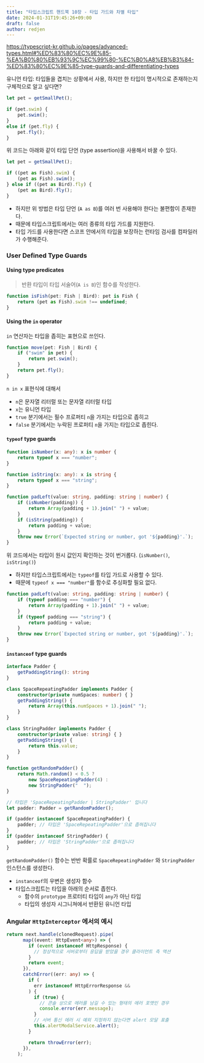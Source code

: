 ```yaml
---
title: "타입스크립트 핸드북 10장 - 타입 가드와 차별 타입"
date: 2024-01-31T19:45:26+09:00
draft: false
author: redjen
---
```


https://typescript-kr.github.io/pages/advanced-types.html#%ED%83%80%EC%9E%85-%EA%B0%80%EB%93%9C%EC%99%80-%EC%B0%A8%EB%B3%84-%ED%83%80%EC%9E%85-type-guards-and-differentiating-types

유니언 타입: 타입들을 겹치는 상황에서 사용, 하지만 한 타입이 명시적으로 존재하는지 구체적으로 알고 싶다면? 

```js
let pet = getSmallPet();

if (pet.swim) {
    pet.swim();
}
else if (pet.fly) {
    pet.fly();
}
```

위 코드는 아래와 같이 타입 단언 (type assertion)을 사용해서 바꿀 수 있다.

```ts
let pet = getSmallPet();

if ((pet as Fish).swim) {
    (pet as Fish).swim();
} else if ((pet as Bird).fly) {
    (pet as Bird).fly();
}
```

- 하지만 위 방법은 타입 단언 (`A as B`)를 여러 번 사용해야 한다는 불편함이 존재한다. 
- 때문에 타입스크립트에서는 여러 종류의 타입 가드를 지원한다.
- 타입 가드를 사용한다면 스코프 안에서의 타입을 보장하는 런타임 검사를 컴파일러가 수행해준다.

### User Defined Type Guards

#### Using type predicates

> 반환 타입이 타입 서술어(`A is B`)인 함수를 작성한다.

```ts
function isFish(pet: Fish | Bird): pet is Fish {
    return (pet as Fish).swim !== undefined;
}
```

#### Using the `in` operator

`in` 연산자는 타입을 좁히는 표현으로 쓰인다.

```ts
function move(pet: Fish | Bird) {
    if ("swim" in pet) {
        return pet.swim();
    }
    return pet.fly();
}
```

`n in x` 표현식에 대해서
- `n`은 문자열 리터럴 또는 문자열 리터럴 타입
- `x`는 유니언 타입
- `true` 분기에서는 필수 프로퍼티 `n`을 가지는 타입으로 좁히고
- `false` 분기에서는 누락된 프로퍼티 `n`을 가지는 타입으로 좁힌다.

#### `typeof` type guards

```ts
function isNumber(x: any): x is number {
    return typeof x === "number";
}

function isString(x: any): x is string {
    return typeof x === "string";
}

function padLeft(value: string, padding: string | number) {
    if (isNumber(padding)) {
        return Array(padding + 1).join(" ") + value;
    }
    if (isString(padding)) {
        return padding + value;
    }
    throw new Error(`Expected string or number, got '${padding}'.`);
}
```

위 코드에서는 타입이 원시 값인지 확인하는 것이 번거롭다. (`isNumber()`, `isString()`)
- 하지만 타입스크립트에서는 `typeof`를 타입 가드로 사용할 수 있다.
- 때문에 `typeof x === "number"`를 함수로 추싱화할 필요 없다.

```ts
function padLeft(value: string, padding: string | number) {
    if (typeof padding === "number") {
        return Array(padding + 1).join(" ") + value;
    }
    if (typeof padding === "string") {
        return padding + value;
    }
    throw new Error(`Expected string or number, got '${padding}'.`);
}
```

#### `instanceof` type guards

```ts
interface Padder {
    getPaddingString(): string
}

class SpaceRepeatingPadder implements Padder {
    constructor(private numSpaces: number) { }
    getPaddingString() {
        return Array(this.numSpaces + 1).join(" ");
    }
}

class StringPadder implements Padder {
    constructor(private value: string) { }
    getPaddingString() {
        return this.value;
    }
}

function getRandomPadder() {
    return Math.random() < 0.5 ?
        new SpaceRepeatingPadder(4) :
        new StringPadder("  ");
}

// 타입은 'SpaceRepeatingPadder | StringPadder' 입니다
let padder: Padder = getRandomPadder();

if (padder instanceof SpaceRepeatingPadder) {
    padder; // 타입은 'SpaceRepeatingPadder'으로 좁혀집니다
}
if (padder instanceof StringPadder) {
    padder; // 타입은 'StringPadder'으로 좁혀집니다
}
```
`getRandomPadder()` 함수는 반반 확률로 `SpaceRepeatingPadder` 와 `StringPadder` 인스턴스를 생성한다.

- `instanceof`의 우변은 생성자 함수
- 타입스크립트는 타입을 아래의 순서로 좁힌다.
  - 함수의 `prototype` 프로터티 타입이 `any`가 아닌 타입
  - 타입의 생성자 시그니쳐에서 반환된 유니언 타입

### Angular `HttpInterceptor` 에서의 예시

```ts
return next.handle(clonedRequest).pipe(
      map((event: HttpEvent<any>) => {
        if (event instanceof HttpResponse) {
          // 정상적으로 서버로부터 응답을 받았을 경우 클라이언트 측 액션
        }
        return event;
      }),
      catchError((err: any) => {
        if (
          err instanceof HttpErrorResponse &&
        ) {
          if (true) {
            // 콘솔 상으로 에러를 남길 수 있는 형태의 에러 포맷인 경우
            console.error(err.message);
          }
          // 서버 통신 에러 시 예외 지정하지 않는다면 alert 모달 표출
          this.alertModalService.alert();
        }

        return throwError(err);
      }),
    );
```